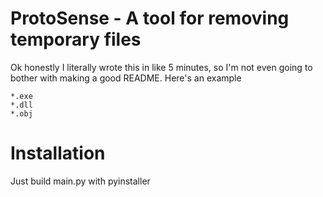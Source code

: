 # ProtoSense - A tool for removing temporary files

Ok honestly I literally wrote this in like 5 minutes, so I'm not even going to bother with making a good README. Here's an example

```
*.exe
*.dll
*.obj
```

# Installation
Just build main.py with pyinstaller